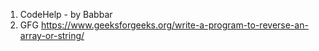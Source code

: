 1. CodeHelp - by Babbar 
2. GFG  https://www.geeksforgeeks.org/write-a-program-to-reverse-an-array-or-string/
